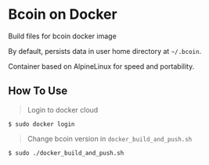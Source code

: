 Bcoin on Docker
=====

Build files for bcoin docker image

By default, persists data in user home directory at `~/.bcoin`.

Container based on AlpineLinux for speed and portability.

How To Use
----

> Login to docker cloud
```
$ sudo docker login
```

> Change bcoin version in `docker_build_and_push.sh`
```
$ sudo ./docker_build_and_push.sh
```